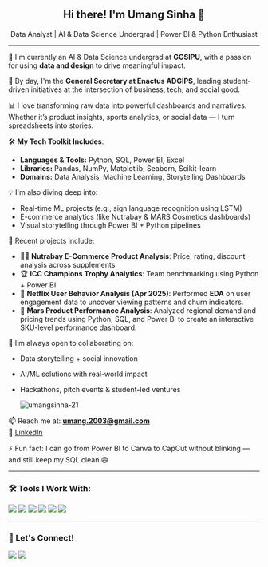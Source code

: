 <h2 align="center">Hi there! I'm Umang Sinha 👋</h2>
<p align="center">Data Analyst | AI & Data Science Undergrad | Power BI & Python Enthusiast</p>

---

🚀 I'm currently an AI & Data Science undergrad at **GGSIPU**, with a passion for using **data and design** to drive meaningful impact.

🎯 By day, I'm the **General Secretary at Enactus ADGIPS**, leading student-driven initiatives at the intersection of business, tech, and social good.

📊 I love transforming raw data into powerful dashboards and narratives. Whether it’s product insights, sports analytics, or social data — I turn spreadsheets into stories.

🛠️ **My Tech Toolkit Includes**:
- **Languages & Tools:** Python, SQL, Power BI, Excel  
- **Libraries:** Pandas, NumPy, Matplotlib, Seaborn, Scikit-learn  
- **Domains:** Data Analysis, Machine Learning, Storytelling Dashboards

💡 I'm also diving deep into:
- Real-time ML projects (e.g., sign language recognition using LSTM)
- E-commerce analytics (like Nutrabay & MARS Cosmetics dashboards)
- Visual storytelling through Power BI + Python pipelines

📌 Recent projects include:
- 🏋️‍♂️ **Nutrabay E-Commerce Product Analysis**: Price, rating, discount analysis across supplements  
- 🏆 **ICC Champions Trophy Analytics**: Team benchmarking using Python + Power BI  
- 🧼 **Netflix User Behavior Analysis (Apr 2025)**: Performed **EDA** on user engagement data to uncover viewing patterns and churn indicators.
- 💄 **Mars Product Performance Analysis**: Analyzed regional demand and pricing trends using Python, SQL, and Power BI to create an interactive SKU-level performance dashboard.

🤝 I’m always open to collaborating on:
- Data storytelling + social innovation  
- AI/ML solutions with real-world impact  
- Hackathons, pitch events & student-led ventures

  <p><img align="center" src="https://github-readme-stats.vercel.app/api/top-langs?username=umangsinha-21&show_icons=true&locale=en&layout=compact" alt="umangsinha-21" /></p>


📫 Reach me at: **umang.2003@gmail.com**  
🔗 [LinkedIn](https://www.linkedin.com/in/umang-sinha-2b1853241/) 

⚡ Fun fact: I can go from Power BI to Canva to CapCut without blinking — and still keep my SQL clean 😄

---

### 🛠️ Tools I Work With:
<p>
  <img src="https://img.shields.io/badge/Python-3776AB?style=flat&logo=python&logoColor=white"/>
  <img src="https://img.shields.io/badge/SQL-4479A1?style=flat&logo=postgresql&logoColor=white"/>
  <img src="https://img.shields.io/badge/PowerBI-F2C811?style=flat&logo=powerbi&logoColor=black"/>
  <img src="https://img.shields.io/badge/Excel-217346?style=flat&logo=microsoft-excel&logoColor=white"/>
  <img src="https://img.shields.io/badge/TensorFlow-FF6F00?style=flat&logo=tensorflow&logoColor=white"/>
  <img src="https://img.shields.io/badge/Canva-00C4CC?style=flat&logo=canva&logoColor=white"/>
</p>

---

### 🤝 Let's Connect!
<p>
  <a href="https://www.linkedin.com/in/umang-sinha-2b1853241/"><img src="https://img.shields.io/badge/LinkedIn-0077B5?style=flat&logo=linkedin&logoColor=white"/></a>
  <a href="mailto:umang.2003@gmail.com"><img src="https://img.shields.io/badge/Gmail-D14836?style=flat&logo=gmail&logoColor=white"/></a>
</p>
